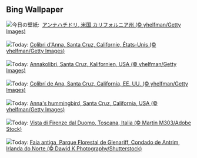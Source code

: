 ## Bing Wallpaper
![](https://www.bing.com/th?id=OHR.SantaCruzHummer_JA-JP9857439185_UHD.jpg&w=1000)今日の壁紙: &nbsp;[アンナハチドリ, 米国 カリフォルニア州 (© yhelfman/Getty Images)](https://www.bing.com/th?id=OHR.SantaCruzHummer_JA-JP9857439185_UHD.jpg)
<br><br/>
![](https://www.bing.com/th?id=OHR.SantaCruzHummer_FR-FR8767186794_UHD.jpg&w=1000)Today: [Colibri d'Anna, Santa Cruz, Californie, États-Unis (© yhelfman/Getty Images)](https://www.bing.com/th?id=OHR.SantaCruzHummer_FR-FR8767186794_UHD.jpg)
<br><br/>
![](https://www.bing.com/th?id=OHR.SantaCruzHummer_DE-DE2867503109_UHD.jpg&w=1000)Today: [Annakolibri, Santa Cruz, Kalifornien, USA (© yhelfman/Getty Images)](https://www.bing.com/th?id=OHR.SantaCruzHummer_DE-DE2867503109_UHD.jpg)
<br><br/>
![](https://www.bing.com/th?id=OHR.SantaCruzHummer_ES-ES5411382953_UHD.jpg&w=1000)Today: [Colibrí de Ana, Santa Cruz, California, EE. UU. (© yhelfman/Getty Images)](https://www.bing.com/th?id=OHR.SantaCruzHummer_ES-ES5411382953_UHD.jpg)
<br><br/>
![](https://www.bing.com/th?id=OHR.SantaCruzHummer_EN-GB3567004947_UHD.jpg&w=1000)Today: [Anna's hummingbird, Santa Cruz, California, USA (© yhelfman/Getty Images)](https://www.bing.com/th?id=OHR.SantaCruzHummer_EN-GB3567004947_UHD.jpg)
<br><br/>
![](https://www.bing.com/th?id=OHR.FestaRificolona_IT-IT8489654769_UHD.jpg&w=1000)Today: [Vista di Firenze dal Duomo, Toscana, Italia (© Martin M303/Adobe Stock)](https://www.bing.com/th?id=OHR.FestaRificolona_IT-IT8489654769_UHD.jpg)
<br><br/>
![](https://www.bing.com/th?id=OHR.GlenariffPark_PT-BR3219733810_UHD.jpg&w=1000)Today: [Faia antiga, Parque Florestal de Glenariff, Condado de Antrim, Irlanda do Norte (© Dawid K Photography/Shutterstock)](https://www.bing.com/th?id=OHR.GlenariffPark_PT-BR3219733810_UHD.jpg)
<br><br/>
